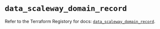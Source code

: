 # `data_scaleway_domain_record`

Refer to the Terraform Registory for docs: [`data_scaleway_domain_record`](https://registry.terraform.io/providers/scaleway/scaleway/2.27.0/docs/data-sources/domain_record).

